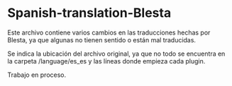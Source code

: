 # Spanish-translation-Blesta

Este archivo contiene varios cambios en las traducciones hechas por Blesta, ya que algunas no tienen sentido o están mal traducidas.

Se indica la ubicación del archivo original, ya que no todo se encuentra en la carpeta /language/es_es y las líneas donde empieza cada plugin. 

Trabajo en proceso.